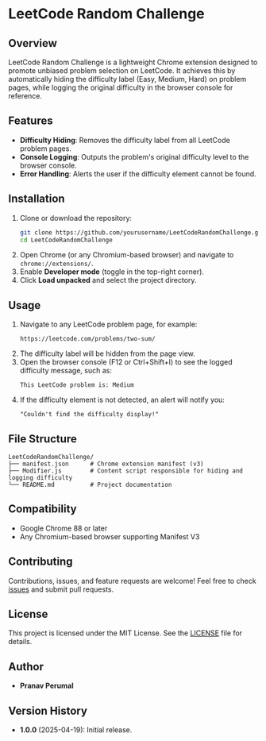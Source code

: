 # LeetCode Random Challenge

## Overview
LeetCode Random Challenge is a lightweight Chrome extension designed to promote unbiased problem selection on LeetCode. It achieves this by automatically hiding the difficulty label (Easy, Medium, Hard) on problem pages, while logging the original difficulty in the browser console for reference.

## Features
- **Difficulty Hiding**: Removes the difficulty label from all LeetCode problem pages.
- **Console Logging**: Outputs the problem's original difficulty level to the browser console.
- **Error Handling**: Alerts the user if the difficulty element cannot be found.

## Installation
1. Clone or download the repository:
   ```bash
   git clone https://github.com/yourusername/LeetCodeRandomChallenge.git
   cd LeetCodeRandomChallenge
   ```
2. Open Chrome (or any Chromium-based browser) and navigate to `chrome://extensions/`.
3. Enable **Developer mode** (toggle in the top-right corner).
4. Click **Load unpacked** and select the project directory.

## Usage
1. Navigate to any LeetCode problem page, for example:
   ```text
   https://leetcode.com/problems/two-sum/
   ```
2. The difficulty label will be hidden from the page view.
3. Open the browser console (F12 or Ctrl+Shift+I) to see the logged difficulty message, such as:
   ```text
   This LeetCode problem is: Medium
   ```
4. If the difficulty element is not detected, an alert will notify you:
   ```text
   "Couldn't find the difficulty display!"
   ```

## File Structure
```
LeetCodeRandomChallenge/
├── manifest.json      # Chrome extension manifest (v3)
├── Modifier.js        # Content script responsible for hiding and logging difficulty
└── README.md          # Project documentation
```

## Compatibility
- Google Chrome 88 or later
- Any Chromium-based browser supporting Manifest V3

## Contributing
Contributions, issues, and feature requests are welcome! Feel free to check [issues](https://github.com/perumalpranav/LeetCodeRandomChallenge/issues) and submit pull requests.

## License
This project is licensed under the MIT License. See the [LICENSE](LICENSE) file for details.

## Author
- **Pranav Perumal**

## Version History
- **1.0.0** (2025-04-19): Initial release.

